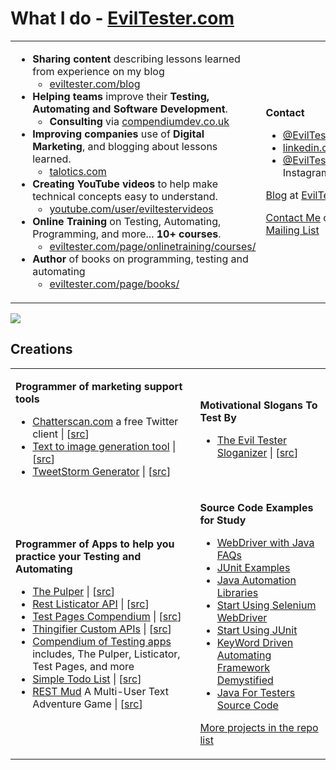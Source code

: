 # What I do - [EvilTester.com](https://eviltester.com)

<table>
<tr><td>    

- **Sharing content** describing lessons learned from experience on my blog
    - [eviltester.com/blog](https://eviltester.com/blog)
- **Helping teams** improve their **Testing, Automating and Software Development**.
    - **Consulting** via [compendiumdev.co.uk](https://compendiumdev.co.uk)
- **Improving companies** use of **Digital Marketing**, and blogging about lessons learned.
    - [talotics.com](https://talotics.com)
- **Creating YouTube videos** to help make technical concepts easy to understand.
    - [youtube.com/user/eviltestervideos](https://youtube.com/user/eviltestervideos)
- **Online Training** on Testing, Automating, Programming, and more... **10+ courses**.
    - [eviltester.com/page/onlinetraining/courses/](https://www.eviltester.com/page/onlinetraining/courses/)
- **Author** of books on programming, testing and automating
    - [eviltester.com/page/books/](https://www.eviltester.com/page/books/)
</td>
<td>

**Contact**

- [@EvilTester](https://twitter.com/eviltester) on Twitter
- [linkedin.com/in/eviltester](https://www.linkedin.com/in/eviltester/)
- [@EvilTester](https://www.instagram.com/eviltester/) on Instagram

[Blog](https://eviltester.com/blog) at [EvilTester.com](https://eviltester.com)

[Contact Me](https://www.eviltester.com/page/contact/) or [Join my Mailing List](https://www.eviltester.com/page/emaillist/)
</td>
</tr>
</table>

[![](/eviltester/eviltester/raw/master/github-eviltester-promo-6f.gif)](https://eviltester.com)

## Creations

<table>
<tr><td>  

**Programmer of marketing support tools**

- [Chatterscan.com](https://chatterscan.com) a free Twitter client | [[src](https://github.com/eviltester/chatterscan)]
- [Text to image generation tool](https://talotics.com/apps/textimagertool/text-imager-tool/) | [[src](https://github.com/eviltester/textrenderer)]
- [TweetStorm Generator](https://talotics.com/apps/tweetstormer/tweetstorm-tool/) | [[src](https://github.com/talotics/tweetstormer)]

</td><td>

**Motivational Slogans To Test By**

- [The Evil Tester Sloganizer](https://www.eviltester.com/sloganizer) | [[src](https://github.com/eviltester/TestingApp/tree/master/java/testingapps/compendiumdevapps/src/main/resources/web/apps/sloganizer/version)]

</td>
</tr>
<tr>
<td>
    
**Programmer of Apps to help you practice your Testing and Automating**

- [The Pulper](https://thepulper.herokuapp.com) | [[src](https://github.com/eviltester/TestingApp/tree/master/java/testingapps/thepulper)]
- [Rest Listicator API](http://rest-list-system.herokuapp.com/listicator/) | [[src](https://github.com/eviltester/TestingApp/tree/master/java/testingapps/restlisticator)]
- [Test Pages Compendium](https://testpages.herokuapp.com/) | [[src](https://github.com/eviltester/TestingApp/tree/master/java/testingapps/seleniumtestpages)]
- [Thingifier Custom APIs](https://apithingifier.herokuapp.com/) | [[src](https://github.com/eviltester/thingifier)]
- [Compendium of Testing apps](https://github.com/eviltester/TestingApp) includes, The Pulper, Listicator, Test Pages, and more
- [Simple Todo List](https://eviltester.github.io/simpletodolist/todolists.html) | [[src](https://github.com/eviltester/simpletodolist)]
- [REST Mud](https://www.compendiumdev.co.uk/page.php?title=restmud) A Multi-User Text Adventure Game | [[src](https://github.com/eviltester/restmud)]

</td><td>
    
**Source Code Examples for Study**

- [WebDriver with Java FAQs](https://github.com/eviltester/webdriverjavafaqs)
- [JUnit Examples](https://github.com/eviltester/junitexamples)
- [Java Automation Libraries](https://github.com/eviltester/libraryexamples)
- [Start Using Selenium WebDriver](https://github.com/eviltester/startUsingSeleniumWebDriver)
- [Start Using JUnit](https://github.com/eviltester/startUsingJavaJUnit)
- [KeyWord Driven Automating Framework Demystified](https://github.com/eviltester/keywordDrivenAutomatingDrafts)
- [Java For Testers Source Code](https://github.com/eviltester/javaForTestersCode)
    
[More projects in the repo list](https://github.com/eviltester?tab=repositories)

</td>
</tr>
</table>



